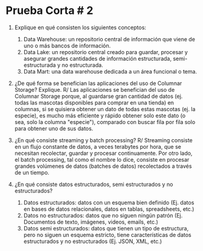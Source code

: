 # Prueba Corta # 2
1. Explique en qué consisten los siguientes conceptos:
    1. Data Warehouse: un repositorio central de información que viene de uno o más bancos de información.
    2. Data Lake: un repositorio central creado para guardar, procesar y asegurar grandes cantidades de información estructurada, semi-estructurada y no estructurada.
    3. Data Mart: una data warehouse dedicada a un área funcional o tema.


2. ¿De qué forma se benefician las aplicaciones del uso de Columnar Storage? Explique.
R/ Las aplicaciones se benefician del uso de Columnar Storage porque, al guardarse gran cantidad de datos (ej. todas las mascotas disponibles para comprar en una tienda) en columnas, si se quisiera obtener un dato de todas estas mascotas (ej. la especie), es mucho más eficiente y rápido obtener solo este dato (o sea, solo la columna "especie"), comparado con buscar fila por fila solo para obtener uno de sus datos.


3. ¿En qué consiste streaming y batch processing?
R/ Streaming consiste en un flujo constante de datos, a veces terabytes por hora, que se necesitan recolectar, guardar y procesar continuamente.  Por otro lado, el batch processing, tal como el nombre lo dice, consiste en procesar grandes volúmenes de datos (batches de datos) recolectados a través de un tiempo.


4. ¿En qué consiste datos estructurados, semi estructurados y no estructurados?
    1.  Datos estructurados: datos con un esquema bien definido (Ej. datos en bases de datos relacionales, datos en tablas, spreadsheets, etc.)
    2.  Datos no estructurados: datos que no siguen ningún patrón (Ej. Documentos de texto, imágenes, videos, emails, etc.)
    3.  Datos semi estructurados: datos que tienen un tipo de estructura, pero no siguen un esquema estricto, tiene características de datos estructurados y no estructurados (Ej. JSON, XML, etc.)

